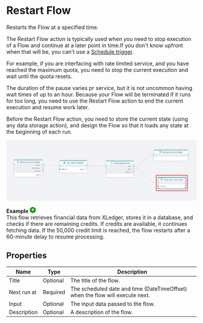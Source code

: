 # Restart Flow

Restarts the Flow at a specified time.

The Restart Flow action is typically used when you need to stop execution of a Flow and continue at a later point in time.If you don't know upfront when that will be,  you can't use a [Schedule trigger](../../triggers/schedule-trigger.md). 

For example, if you are interfacing with rate limited service, and you have reached the maximum quota, you need to stop the current execution and wait until the quota resets. 

The duration of the pause varies pr service, but it is not uncommon having wait times of up to an hour. Because your Flow will be terminated if it runs for too long, you need to use the Restart Flow action to end the current execution and resume work later. 

Before the Restart Flow action, you need to store the current state (using any data storage action), and design the Flow so that it loads any state at the beginning of each run.

![stfl](../../../../images/flow/restart-flow.png)

**Example** ![img](../../../../images/strz.jpg)  
This flow retrieves financial data from XLedger, stores it in a database, and checks if there are remaining credits. If credits are available, it continues fetching data. If the 50,000 credit limit is reached, the flow restarts after a 60-minute delay to resume processing.




## Properties 

| Name        | Type      | Description |
|------------|----------|-------------|
| Title      | Optional | The title of the flow. |
| Next run at | Required | The scheduled date and time (DateTimeOffset) when the flow will execute next. |
| Input      | Optional | The input data passed to the flow. |
| Description | Optional | A description of the flow. |